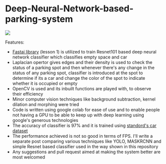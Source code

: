 # Deep-Neural-Network-based-parking-system

![](deep_park.gif)

Features:
- [Fastai library](https://github.com/fastai) (lesson 1) is utilized to train Resnet101 based deep neural network classifier which classifies empty space and car
- Laplacian opertor gives edges and their density is used to check the status of a parking spot and then whenever there's any change in the status of any parking spot, classifier is introduced at the spot to determine if its a car and change the color of the spot to indicate whether it is occupied or empty
- OpenCV is used and its inbuilt functions are played with, to observe their efficiency
- Minor computer vision techniques like background subtraction, kernel dilation and morphing were tried  
- Code is written using google colab for ease of use and to enable people not having a GPU to be able to keep up with deep learning using google's generous technologies
- The accuracy of classifier is 97% and it is trained using [standord's car dataset](https://ai.stanford.edu/~jkrause/cars/car_dataset.html)
- The performance achieved is not so good in terms of FPS. I'll write a separate post comparing various techniques like YOLO, MASKRCNN and simple Resnet based classifier used in the way shown in this repository
- Any suggestions and pull request aimed at making the system better are most welcomed


